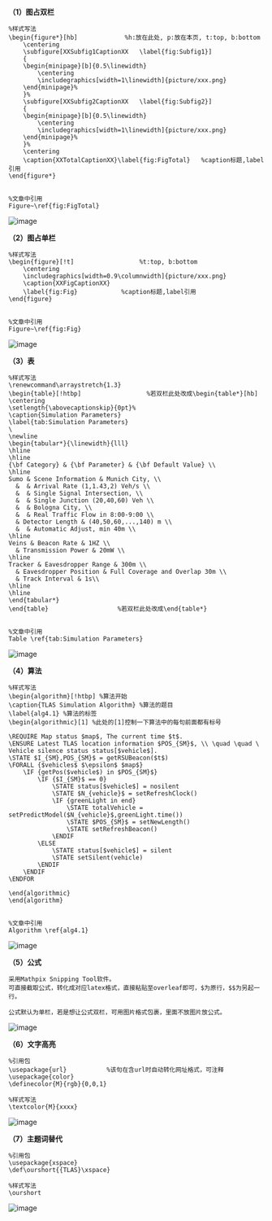 **（1）图占双栏**
```
%样式写法
\begin{figure*}[hb]             %h:放在此处, p:放在本页, t:top, b:bottom  
    \centering  
    \subfigure[XXSubfig1CaptionXX   \label{fig:Subfig1}]  
    {  
	\begin{minipage}[b]{0.5\linewidth}  
	    \centering  
	    \includegraphics[width=1\linewidth]{picture/xxx.png}  
	\end{minipage}%  
    }%  
    \subfigure[XXSubfig2CaptionXX   \label{fig:Subfig2}]  
    {  
	\begin{minipage}[b]{0.5\linewidth}  
	    \centering  
	    \includegraphics[width=1\linewidth]{picture/xxx.png}  
	\end{minipage}%  
    }%   
    \centering  
    \caption{XXTotalCaptionXX}\label{fig:FigTotal}   %caption标题,label引用  
\end{figure*}  


%文章中引用
Figure~\ref{fig:FigTotal}
```
![image](https://user-images.githubusercontent.com/38340783/114511647-c45fa100-9c6a-11eb-9503-8a007c6859df.png)

**（2）图占单栏**
```
%样式写法
\begin{figure}[!t]                  %t:top, b:bottom  
    \centering  
    \includegraphics[width=0.9\columnwidth]{picture/xxx.png}  
    \caption{XXFigCaptionXX}  
	\label{fig:Fig}            %caption标题,label引用  
\end{figure} 


%文章中引用
Figure~\ref{fig:Fig}
```
![image](https://user-images.githubusercontent.com/38340783/114512246-7b5c1c80-9c6b-11eb-9bdc-9262a319dd04.png)

**（3）表**
```
%样式写法
\renewcommand\arraystretch{1.3}
\begin{table}[!htbp]                  %若双栏此处改成\begin{table*}[hb]
\centering
\setlength{\abovecaptionskip}{0pt}%    
\caption{Simulation Parameters}
\label{tab:Simulation Parameters}
\ 
\newline
\begin{tabular*}{\linewidth}{lll}
\hline
\hline
{\bf Category} & {\bf Parameter} & {\bf Default Value} \\
\hline
Sumo & Scene Information & Munich City, \\ 
  &  & Arrival Rate (1,1.43,2) Veh/s \\
  &  & Single Signal Intersection, \\
  &  & Single Junction (20,40,60) Veh \\
  &  & Bologna City, \\
  &  & Real Traffic Flow in 8:00-9:00 \\
  & Detector Length & (40,50,60,...,140) m \\
  &  & Automatic Adjust, min 40m \\
\hline
Veins & Beacon Rate & 1HZ \\
  & Transmission Power & 20mW \\
\hline
Tracker & Eavesdropper Range & 300m \\
  & Eavesdropper Position & Full Coverage and Overlap 30m \\
  & Track Interval & 1s\\
\hline
\hline
\end{tabular*}
\end{table}                   %若双栏此处改成\end{table*}


%文章中引用
Table \ref{tab:Simulation Parameters}
```
![image](https://user-images.githubusercontent.com/38340783/114513165-7ba8e780-9c6c-11eb-960a-0449db60c2d4.png)

**（4）算法**
```
%样式写法
\begin{algorithm}[!htbp] %算法开始 
\caption{TLAS Simulation Algorithm} %算法的题目 
\label{alg4.1} %算法的标签 
\begin{algorithmic}[1] %此处的[1]控制一下算法中的每句前面都有标号 

\REQUIRE Map status $map$, The current time $t$.
\ENSURE Latest TLAS location information $POS_{SM}$, \\ \quad \quad \ Vehicle silence status status[$vehicle$].
\STATE $I_{SM},POS_{SM}$ = getRSUBeacon($t$)
\FORALL {$vehicles$ $\epsilon$ $map$}
    \IF {getPos($vehicle$) in $POS_{SM}$}
        \IF {$I_{SM}$ == 0}
            \STATE status[$vehicle$] = nosilent
            \STATE $N_{vehicle}$ = setRefreshClock()
            \IF {greenLight in end}
                \STATE totalVehicle = setPredictModel($N_{vehicle}$,greenLight.time())
                \STATE $POS_{SM}$ = setNewLength()
                \STATE setRefreshBeacon()
            \ENDIF
        \ELSE 
            \STATE status[$vehicle$] = silent
            \STATE setSilent(vehicle)
        \ENDIF
    \ENDIF
\ENDFOR 

\end{algorithmic} 
\end{algorithm}


%文章中引用
Algorithm \ref{alg4.1}
```
![image](https://user-images.githubusercontent.com/38340783/114513640-fd991080-9c6c-11eb-9ca5-cf91cd804973.png)


**（5）公式**
```
采用Mathpix Snipping Tool软件。
可直接截取公式，转化成对应latex格式，直接粘贴至overleaf即可，$为原行，$$为另起一行。

公式默认为单栏，若是想让公式双栏，可用图片格式包裹，里面不放图片放公式。
```
![image](https://user-images.githubusercontent.com/38340783/114514559-00483580-9c6e-11eb-8742-3203373385b3.png)


**（6）文字高亮**
```
%引用包
\usepackage{url}           %该句在含url时自动转化网址格式，可注释
\usepackage{color}
\definecolor{M}{rgb}{0,0,1}  

%样式写法
\textcolor{M}{xxxx}
```
![image](https://user-images.githubusercontent.com/38340783/114515526-07bc0e80-9c6f-11eb-9f4c-45a1a8717757.png)


**（7）主题词替代**
```
%引用包
\usepackage{xspace}
\def\ourshort{{TLAS}\xspace}

%样式写法
\ourshort
```
![image](https://user-images.githubusercontent.com/38340783/114515921-7600d100-9c6f-11eb-813d-d4db36ca567a.png)







